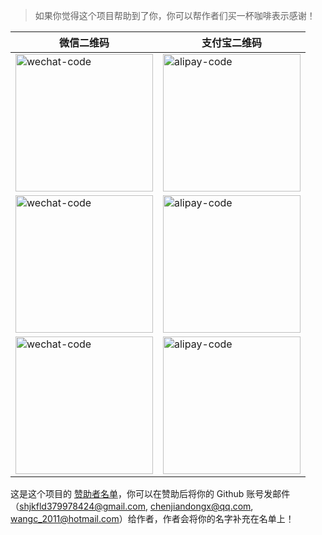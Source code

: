 > 如果你觉得这个项目帮助到了你，你可以帮作者们买一杯咖啡表示感谢！

| 微信二维码 | 支付宝二维码 |
| -------- | ---------- |
| <img src="https://github.com/pyecharts/pyecharts/assets/17564655/147871d5-2b7b-4af4-8756-828de1a2e2c0" width=220px alt="wechat-code"> | <img src="https://github.com/pyecharts/pyecharts/assets/17564655/1c3506a1-f975-4501-b797-3f5b682c20e1" width=220px alt="alipay-code"> |
| <img src="https://assets.pyecharts.org/images/wechat-code.png" width=220px alt="wechat-code"> | <img src="https://assets.pyecharts.org/images/alipay-code.png" width=220px alt="alipay-code"> |
| <img src="https://user-images.githubusercontent.com/4280312/35759160-ce2aa3c0-086f-11e8-8715-b8696da60341.png" width=220px alt="wechat-code"> | <img src="https://user-images.githubusercontent.com/4280312/35767977-23c484ae-08ed-11e8-8985-30ec7fa1f10c.png" width=220px alt="alipay-code"> |



这是这个项目的 [赞助者名单](zh-cn/donors)，你可以在赞助后将你的 Github 账号发邮件（shjkfld379978424@gmail.com, chenjiandongx@qq.com, wangc_2011@hotmail.com）给作者，作者会将你的名字补充在名单上！
